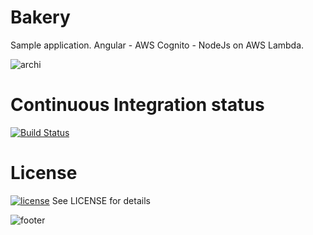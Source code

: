 # Bakery
Sample application. Angular - AWS Cognito - NodeJs on AWS Lambda.

![archi](https://noraui.github.io/img/bakery/archi.gif)

# Continuous Integration status
[![Build Status](https://travis-ci.com/NoraUi/bakery.svg?branch=master)](https://travis-ci.com/NoraUi/bakery)

# License

[![license](https://img.shields.io/github/license/NoraUi/noraui.github.io.svg)](https://github.com/NoraUi/noraui.github.io/blob/master/LICENSE) See LICENSE for details

![footer](https://noraui.github.io/img/end.png)
